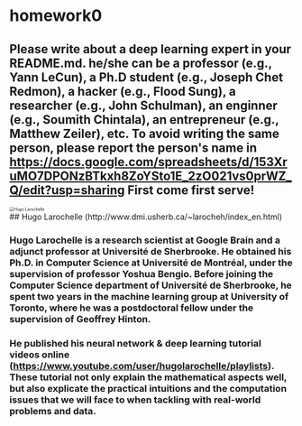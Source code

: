 # homework0
Please write about a deep learning expert in your README.md.
he/she can be a professor (e.g., Yann LeCun), a Ph.D student (e.g., Joseph Chet Redmon), a hacker (e.g., Flood Sung), a researcher (e.g., John Schulman), an enginner (e.g., Soumith Chintala), an entrepreneur (e.g., Matthew Zeiler), etc.
To avoid writing the same person, please report the person's name in  
https://docs.google.com/spreadsheets/d/153XruMO7DPONzBTkxh8ZoYSto1E_2zO021vs0prWZ_Q/edit?usp=sharing
First come first serve!
-------
<div align=left>
<img src="https://github.com/guan-yuan/homework0/blob/master/sources/photo-larocheh.jpg" style="zoom:50%" alt="Hugo Larochelle"/>
</div>
## Hugo Larochelle (http://www.dmi.usherb.ca/~larocheh/index_en.html)

### Hugo Larochelle is a research scientist at Google Brain and a adjunct professor at Université de Sherbrooke. He obtained his Ph.D. in Computer Science at Université de Montréal, under the supervision of professor Yoshua Bengio. Before joining the Computer Science department of Université de Sherbrooke, he spent two years in the machine learning group at University of Toronto, where he was a postdoctoral fellow under the supervision of Geoffrey Hinton.

### He published his neural network & deep learning tutorial videos online (https://www.youtube.com/user/hugolarochelle/playlists). These tutorial not only explain the mathematical aspects well, but also explicate the practical intuitions and the computation issues that we will face to when tackling with real-world problems and data.
